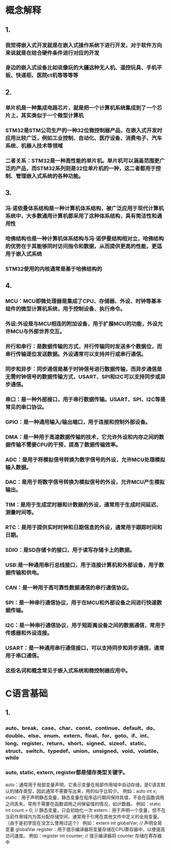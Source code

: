 # 概念解释
## 1.
### 我觉得嵌入式开发就是在嵌入式操作系统下进行开发，对于软件方向来说就是在结合硬件条件进行对应的开发
### 身边的嵌入式设备比如说像玩的大疆这种无人机、遥控玩具、手机平板、快递柜、医院ct机等等等等
## 2.
### 单片机是一种集成电路芯片，就是把一个计算机系统集成到了一个芯片上，其实类似于一个微型计算机
### STM32是STM公司生产的一种32位微控制器产品，在嵌入式开发时应用比较广泛，例如工业控制、自动化、医疗设备、消费电子、汽车系统、机器人技术等领域
### 二者关系：STM32是一种高性能的单片机。单片机可以涵盖范围更广泛的产品，而STM32系列则是32位单片机的一种，这二者都用于控制、管理嵌入式系统的各种功能。
## 3.
### 冯·诺依曼体系结构是一种计算机体系结构，被广泛应用于现代计算机系统中，大多数通用计算机都采用了这种体系结构，具有简洁性和通用性
### 哈佛结构也是一种计算机体系结构与冯·诺伊曼结构相对立，哈佛结构的优势在于其能够同时访问指令和数据，从而提供更高的性能，更适用于嵌入式系统
### STM32使用的内核通常是基于哈佛结构的
## 4.
### MCU：MCU即微处理器是集成了CPU、存储器、外设、时钟等基本组件的微型计算机系统，用于控制设备、执行命令。
### 外设:外设是与MCU相连的附加设备，用于扩展MCU的功能，外设允许MCU与外部世界交互。
### 并行和串行：是数据传输的方式，并行传输同时发送多个数据位，而串行传输逐位发送数据。外设通常可以支持并行或串行通信。
### 同步和异步：同步通信是基于时钟信号进行数据传输，而异步通信是无需时钟信号的数据传输方式，USART、SPI和I2C可以支持同步或异步通信。
### 串口：是一种外部接口，用于串行数据传输。USART、SPI、I2C等是常见的串口协议。
### GPIO：是一种通用输入/输出端口，用于连接和控制外部设备。
### DMA：是一种用于高速数据传输的技术，它允许外设和内存之间的数据传输不需要CPU的干预，提高了数据传输效率。
### ADC：是用于将模拟信号转换为数字信号的外设，允许MCU处理模拟输入数据。
### DAC：是用于将数字信号转换为模拟信号的外设，允许MCU产生模拟输出。
### TIM：是用于生成定时器和计数器的外设，通常用于生成时间延迟、测量时间等。
### RTC：是用于提供实时时钟和日期信息的外设，通常用于跟踪时间和日期。
### SDIO：是SD存储卡的接口，用于读写存储卡上的数据。
### USB:是一种通用串行总线接口，用于连接计算机和外部设备，用于数据传输和供电。
### CAN：是一种用于高可靠性数据通信的串行通信协议。
### SPI：是一种串行通信协议，用于在MCU和外部设备之间进行快速数据传输。
### I2C：是一种串行通信协议，用于短距离设备之间的数据通信，常用于传感器和外设连接。
### USART：是一种通用串行通信接口，可以支持同步和异步通信，通常用于串口通信。
### 这些名词和概念常见于嵌入式系统和微控制器应用中。
# C语言基础
## 1.
### auto、break、case、char、const、continue、default、do、double、else、enum、extern、float、for、goto、if、int、long、register、return、short、signed、sizeof、static、struct、switch、typedef、union、unsigned、void、volatile、while
### auto, static, extern, register都是储存类型关键字。
auto：通常用于局部变量声明，它表示变量在局部作用域中自动存储，是C语言默认的储存类型，因此通常不需要写出来，用的似乎比较少。
例如：auto int x;
static：用于声明静态变量，静态变量在程序运行期间保持其值，不会在函数调用之间丢失。常用于需要在函数调用之间保留值的情况，如计数器。
例如：static int count = 0; // 静态变量，只会初始化一次
extern：用于声明一个变量，但不在当前作用域内为其分配存储空间，通常用于引用在其他文件中定义的全局变量。（由于是初学现在没怎么使用过这个）
例如：extern int globalVar; // 声明全局变量 globalVar
register：用于提示编译器将变量存储在CPU寄存器中，以便提高访问速度。
例如：register int counter; // 提示编译器将 counter 存储在寄存器中
